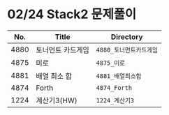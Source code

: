 
# 02/24 Stack2 문제풀이

| No.  | Title             | Directory               |
| ---- | ----------------- | ----------------------- |
| 4880 | 토너먼트 카드게임 | `4880_토너먼트카드게임` |
| 4875 | 미로              | `4875_미로`             |
| 4881 | 배열 최소 합      | `4881_배열최소합`       |
| 4874 | Forth             | `4874_Forth`            |
| 1224 | 계산기3(HW)       | `1224_계산기3`          |
